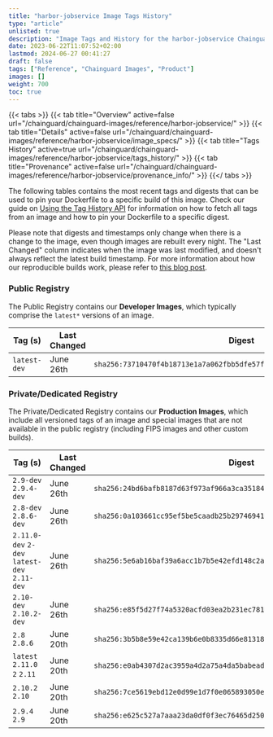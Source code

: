 ```yaml
---
title: "harbor-jobservice Image Tags History"
type: "article"
unlisted: true
description: "Image Tags and History for the harbor-jobservice Chainguard Image"
date: 2023-06-22T11:07:52+02:00
lastmod: 2024-06-27 00:41:27
draft: false
tags: ["Reference", "Chainguard Images", "Product"]
images: []
weight: 700
toc: true
---
```


{{< tabs >}}
{{< tab title="Overview" active=false url="/chainguard/chainguard-images/reference/harbor-jobservice/" >}}
{{< tab title="Details" active=false url="/chainguard/chainguard-images/reference/harbor-jobservice/image_specs/" >}}
{{< tab title="Tags History" active=true url="/chainguard/chainguard-images/reference/harbor-jobservice/tags_history/" >}}
{{< tab title="Provenance" active=false url="/chainguard/chainguard-images/reference/harbor-jobservice/provenance_info/" >}}
{{</ tabs >}}

The following tables contains the most recent tags and digests that can be used to pin your Dockerfile to a specific build of this image. Check our guide on [Using the Tag History API](/chainguard/chainguard-images/using-the-tag-history-api/) for information on how to fetch all tags from an image and how to pin your Dockerfile to a specific digest.

Please note that digests and timestamps only change when there is a change to the image, even though images are rebuilt every night. The "Last Changed" column indicates when the image was last modified, and doesn't always reflect the latest build timestamp. For more information about how our reproducible builds work, please refer to [this blog post](https://www.chainguard.dev/unchained/reproducing-chainguards-reproducible-image-builds).

### Public Registry
The Public Registry contains our **Developer Images**, which typically comprise the `latest*` versions of an image.

| Tag (s)       | Last Changed | Digest                                                                    |
|---------------|--------------|---------------------------------------------------------------------------|
|  `latest-dev` | June 26th    | `sha256:73710470f4b18713e1a7a062fbb5dfe57f864ea01613e57291f58edb8e5b11c6` |


### Private/Dedicated Registry
The Private/Dedicated Registry contains our **Production Images**, which include all versioned tags of an image and special images that are not available in the public registry (including FIPS images and other custom builds).

| Tag (s)                                       | Last Changed | Digest                                                                    |
|-----------------------------------------------|--------------|---------------------------------------------------------------------------|
|  `2.9-dev` `2.9.4-dev`                        | June 26th    | `sha256:24bd6bafb8187d63f973af966a3ca35184fce4555bc1ce9a83a95f14da2d3bb6` |
|  `2.8-dev` `2.8.6-dev`                        | June 26th    | `sha256:0a103661cc95ef5be5caadb25b2974694194cd1c3a30a31d87a9b6f010f28689` |
|  `2.11.0-dev` `2-dev` `latest-dev` `2.11-dev` | June 26th    | `sha256:5e6ab16baf39a6acc1b7b5e42efd148c2a3ff3f6e2d203d04e2b488bb054bf4f` |
|  `2.10-dev` `2.10.2-dev`                      | June 26th    | `sha256:e85f5d27f74a5320acfd03ea2b231ec7818c84232704b5b80c4d16d6967cbd98` |
|  `2.8` `2.8.6`                                | June 20th    | `sha256:3b5b8e59e42ca139b6e0b8335d66e81318182c3c1548f5ecba47d22ddf14b3e7` |
|  `latest` `2.11.0` `2` `2.11`                 | June 20th    | `sha256:e0ab4307d2ac3959a4d2a75a4da5babead48da6e7b7034af040452fe7e1b0ccb` |
|  `2.10.2` `2.10`                              | June 20th    | `sha256:7ce5619ebd12e0d99e1d7f0e065893050ec8601808ba2e0de906e5f71357a609` |
|  `2.9.4` `2.9`                                | June 20th    | `sha256:e625c527a7aaa23da0df0f3ec76465d2506a5022f182bc949aebe92e379858ee` |

